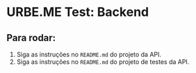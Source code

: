 # URBE.ME Test: Backend

## Para rodar:
1. Siga as instruções no `README.md` do projeto da API.
2. Siga as instruções no `README.md` do projeto de testes da API.